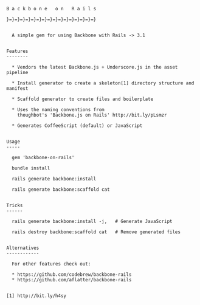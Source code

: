 
    B a c k b o n e   o n   R a i l s

    }=}=}=}=}=}=}=}=}=}=}=}=}=}=}=}=}


      A simple gem for using Backbone with Rails -> 3.1


    Features
    --------

      * Vendors the latest Backbone.js + Underscore.js in the asset pipeline

      * Install generator to create a skeleton[1] directory structure and manifest

      * Scaffold generator to create files and boilerplate

      * Uses the naming conventions from
        thoughbot's 'Backbone.js on Rails' http://bit.ly/pLsmzr

      * Generates CoffeeScript (default) or JavaScript


    Usage
    -----

      gem 'backbone-on-rails'

      bundle install

      rails generate backbone:install

      rails generate backbone:scaffold cat


    Tricks
    ------

      rails generate backbone:install -j,   # Generate JavaScript

      rails destroy backbone:scaffold cat   # Remove generated files


    Alternatives
    ------------

      For other features check out:

      * https://github.com/codebrew/backbone-rails
      * https://github.com/aflatter/backbone-rails


    [1] http://bit.ly/h4sy
